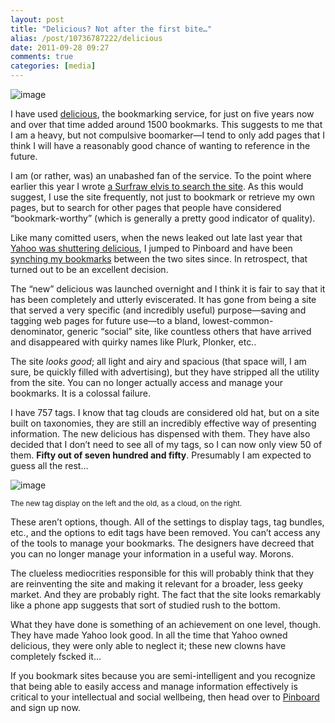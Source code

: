 ```yaml
---
layout: post
title: "Delicious? Not after the first bite…"
alias: /post/10736787222/delicious
date: 2011-09-28 09:27
comments: true
categories: [media] 
---
```

![image](http://dl.dropbox.com/u/261312/Blog-images/delicious1.png)

I have used
[delicious](http://delicious.com "Once great social bookmarking site..."),
the bookmarking service, for just on five years now and over that time
added around 1500 bookmarks. This suggests to me that I am a heavy, but
not compulsive boomarker—I tend to only add pages that I think I will
have a reasonably good chance of wanting to reference in the future.

I am (or rather, was) an unabashed fan of the service. To the point
where earlier this year I wrote 
[a Surfraw elvis to search the site](http://anonscm.debian.org/gitweb/?p=surfraw/surfraw.git;a=blob_plain;f=elvi/deli;hb=8e32f5edaf26b7a65e5535d81b513f6d63e82847 "Elvis in the Surfraw CVS tree").
As this would suggest, I use the site frequently, not just to bookmark
or retrieve my own pages, but to search for other pages that people have
considered “bookmark-worthy” (which is generally a pretty good indicator
of quality).

Like many comitted users, when the news leaked out late last year that
[Yahoo was shuttering delicious](http://www.readwriteweb.com/archives/rip_delicious_you_were_so_beautiful_to_me.php "RWW"),
I jumped to Pinboard and have been 
[synching my bookmarks](http://pinboard.in/u:jasonwryan/ "My boomarks on Pinboard")
between the two sites since. In retrospect, that turned out to be an
excellent decision.

The “new” delicious was launched overnight and I think it is fair to say
that it has been completely and utterly eviscerated. It has gone from
being a site that served a very specific (and incredibly useful)
purpose—saving and tagging web pages for future use—to a bland,
lowest-common-denominator, generic “social” site, like countless others
that have arrived and disappeared with quirky names like Plurk, Plonker,
etc..

The site *looks good*; all light and airy and spacious (that space will,
I am sure, be quickly filled with advertising), but they have stripped
all the utility from the site. You can no longer actually access and
manage your bookmarks. It is a colossal failure.

I have 757 tags. I know that tag clouds are considered old hat, but on a
site built on taxonomies, they are still an incredibly effective way of
presenting information. The new delicious has dispensed with them. They
have also decided that I don’t need to see all of my tags, so I can now
only view 50 of them. **Fifty out of seven hundred and fifty**.
Presumably I am expected to guess all the rest…

![image](http://dl.dropbox.com/u/261312/Blog-images/delicious2.png)

<sup>The new tag display on the left and the old, as a cloud, on the right.</sup>

These aren’t options, though. All of the settings to display tags, tag
bundles, etc., and the options to edit tags have been removed. You can’t
access any of the tools to manage your bookmarks. The designers have
decreed that you can no longer manage your information in a useful way.
Morons.

The clueless mediocrities responsible for this will probably think that
they are reinventing the site and making it relevant for a broader, less
geeky market. And they are probably right. The fact that the site looks
remarkably like a phone app suggests that sort of studied rush to the
bottom.

What they have done is something of an achievement on one level, though.
They have made Yahoo look good. In all the time that Yahoo owned
delicious, they were only able to neglect it; these new clowns have
completely fscked it…

If you bookmark sites because you are semi-intelligent and you recognize
that being able to easily access and manage information effectively is
critical to your intellectual and social wellbeing, then head over to
[Pinboard](http://pinboard.in/ "A real boomarking site") and sign up
now.
